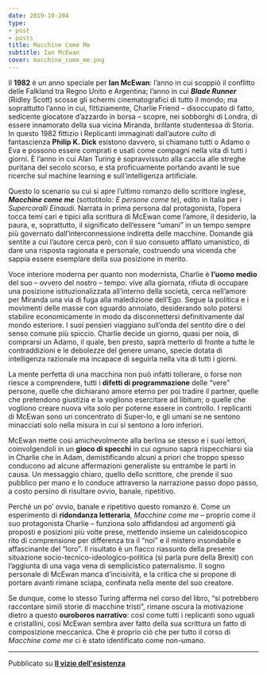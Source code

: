 ```yaml
---
date: 2019-10-204
type:
- post
- posts
title: Macchine Come Me
subtitle: Ian McEwan
cover: macchine_come_me.png
---
```


Il **1982** è un anno speciale per **Ian McEwan**: l’anno in cui scoppiò il conflitto delle Falkland tra Regno Unito e Argentina; l’anno in cui ***Blade Runner*** (Ridley Scott) scosse gli schermi cinematografici di tutto il mondo; ma soprattutto l’anno in cui, fittiziamente, Charlie Friend – disoccupato di fatto, sedicente giocatore d’azzardo in borsa – scopre, nei sobborghi di Londra, di essere innamorato della sua vicina Miranda, brillante studentessa di Storia. In questo 1982 fittizio i Replicanti immaginati dall’autore culto di fantascienza **Philip K. Dick** esistono davvero, si chiamano tutti o Adamo o Eva e possono essere comprati e usati come compagni nella vita di tutti i giorni. È l’anno in cui Alan Turing è sopravvissuto alla caccia alle streghe puritana del secolo scorso, e sta proficuamente portando avanti le sue ricerche sul machine learning e sull’intelligenza artificiale.

Questo lo scenario su cui si apre l’ultimo romanzo dello scrittore inglese, ***Macchine come me*** (sottotitolo: *E persone come te*), edito in Italia per i *Supercoralli Einaudi*. Narrata in prima persona dal protagonista, l’opera tocca temi cari e tipici alla scrittura di McEwan come l’amore, il desiderio, la paura, e, soprattutto, il significato dell’essere “umani” in un tempo sempre più governato dall’interconnessione indiretta delle macchine. Domande già sentite a cui l’autore cerca però, con il suo consueto afflato umanistico, di dare una risposta ragionata e personale, costruendo una vicenda che sappia essere esemplare della sua posizione in merito.

Voce interiore moderna per quanto non modernista, Charlie è **l’uomo medio** del suo – ovvero del nostro – tempo: vive alla giornata, rifiuta di occupare una posizione istituzionalizzata all’interno della società, cerca nell’amore per Miranda una via di fuga alla maledizione dell’Ego. Segue la politica e i movimenti delle masse con sguardo annoiato, desiderando solo potersi stabilire economicamente in modo da disconnettersi definitivamente dal mondo esteriore. I suoi pensieri viaggiano sull’onda del sentito dire o del senso comune più spiccio. Charlie decide un giorno, quasi per noia, di comprarsi un Adamo, il quale, ben presto, saprà metterlo di fronte a tutte le contraddizioni e le debolezze del genere umano, specie dotata di intelligenza razionale ma incapace di seguirla nella vita di tutti i giorni.

La mente perfetta di una macchina non può infatti tollerare, o forse non riesce a comprendere, tutti i **difetti di programmazione** delle “vere” persone, quelle che dichiarano amore eterno per poi tradire il partner, quelle che pretendono giustizia e la vogliono esercitare ad libitum; o quelle che vogliono creare nuova vita solo per poterne essere in controllo. I replicanti di McEwan sono un concentrato di Super-Io, e gli umani se ne sentono minacciati solo nella misura in cui si sentono a loro inferiori.

McEwan mette così amichevolmente alla berlina se stesso e i suoi lettori, coinvolgendoli in un **gioco di specchi** in cui ognuno saprà rispecchiarsi sia in Charlie che in Adam, demistificando alcuni a priori che troppo spesso conducono ad alcune affermazioni generaliste su entrambe le parti in causa. Un messaggio chiaro, quello dello scrittore, che prende il suo pubblico per mano e lo conduce attraverso la narrazione passo dopo passo, a costo persino di risultare ovvio, banale, ripetitivo.

Perché un po’ ovvio, banale e ripetitivo questo romanzo è. Come un esperimento di **ridondanza letteraria**, *Macchine come me* – proprio come il suo protagonista Charlie – funziona solo affidandosi ad argomenti già proposti e posizioni più volte prese, mettendo insieme un caleidoscopico rito di comprensione per differenza tra il “noi” e il mistero insondabile e affascinante del “loro”. Il risultato è un fiacco riassunto della presente situazione socio-tecnico-ideologico-politica (si parla pure della Brexit) con l’aggiunta di una vaga vena di semplicistico paternalismo. Il sogno personale di McEwan manca d’incisività, e la critica che si propone di portare avanti rimane sciapa, confinata nella mente del suo creatore.

Se dunque, come lo stesso Turing afferma nel corso del libro, “si potrebbero raccontare simili storie di macchine tristi”, rimane oscura la motivazione dietro a questo **ouroboros narrativo**: così come tutti i replicanti sono uguali e cristallini, così McEwan sembra aver fatto della sua scrittura un fatto di composizione meccanica. Che è proprio ciò che per tutto il corso di *Macchine come me* ci è stato identificato come non-umano.

---

Pubblicato su **[Il vizio dell'esistenza](ilviziodellesistenza.it)**
